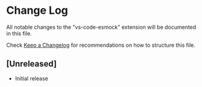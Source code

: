 # Change Log

All notable changes to the "vs-code-esmock" extension will be documented in this file.

Check [Keep a Changelog](http://keepachangelog.com/) for recommendations on how to structure this file.

## [Unreleased]

- Initial release